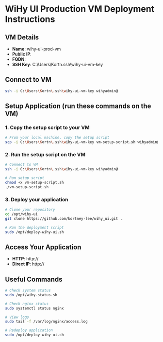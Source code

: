 ﻿# WiHy UI Production VM Deployment Instructions

## VM Details
- **Name**: wihy-ui-prod-vm
- **Public IP**: 
- **FQDN**: 
- **SSH Key**: C:\Users\Kortn\.ssh\wihy-ui-vm-key

## Connect to VM
```bash
ssh -i C:\Users\Kortn\.ssh\wihy-ui-vm-key wihyadmin@
```

## Setup Application (run these commands on the VM)

### 1. Copy the setup script to your VM
```bash
# From your local machine, copy the setup script
scp -i C:\Users\Kortn\.ssh\wihy-ui-vm-key vm-setup-script.sh wihyadmin@:~/
```

### 2. Run the setup script on the VM
```bash
# Connect to VM
ssh -i C:\Users\Kortn\.ssh\wihy-ui-vm-key wihyadmin@

# Run setup script
chmod +x vm-setup-script.sh
./vm-setup-script.sh
```

### 3. Deploy your application
```bash
# Clone your repository
cd /opt/wihy-ui
git clone https://github.com/kortney-lee/wihy_ui.git .

# Run the deployment script
sudo /opt/deploy-wihy-ui.sh
```

## Access Your Application
- **HTTP**: http://
- **Direct IP**: http://

## Useful Commands
```bash
# Check system status
sudo /opt/wihy-status.sh

# Check nginx status
sudo systemctl status nginx

# View logs
sudo tail -f /var/log/nginx/access.log

# Redeploy application
sudo /opt/deploy-wihy-ui.sh
```
